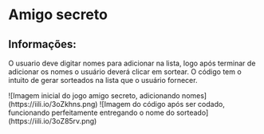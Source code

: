 <h1>Amigo secreto</h1>

<h2> Informações:</h2>
<p>O usuario deve digitar nomes para adicionar na lista, logo após terminar de adicionar os nomes o usuário deverá clicar em sortear. O código tem o intuito de gerar sorteados na lista que o usuário fornecer.</p>
![Imagem inicial do jogo amigo secreto, adicionando nomes](https://iili.io/3oZkhns.png)
![Imagem do código após ser codado, funcionando perfeitamente entregando o nome do sorteado] (https://iili.io/3oZ85rv.png)

